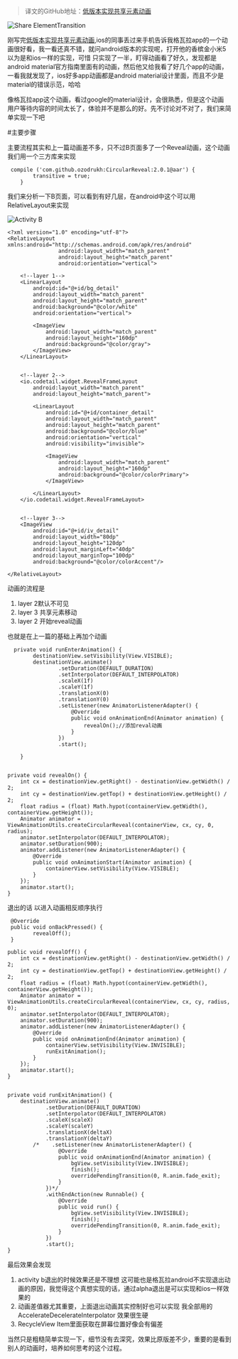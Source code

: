 
>译文的GitHub地址：[低版本实现共享元素动画](https://github.com/thinkSky1206/android-blog/blob/master/Android%20Studio%E8%87%AA%E5%AE%9A%E4%B9%89%E6%96%87%E4%BB%B6%E6%A8%A1%E6%9D%BF.md)



![Share ElementTransition](https://github.com/thinkSky1206/android-blog/blob/master/images/share_gwl.gif)

刚写完[低版本实现共享元素动画](http://www.jianshu.com/p/b0c1aec41900),ios的同事丢过来手机告诉我格瓦拉app的一个动画很好看，我一看还真不错，就问android版本的实现呢，打开他的香槟金小米5以为是和ios一样的实现，可惜 只实现了一半，盯得动画看了好久，发现都是android material官方指南里面有的动画，然后他又给我看了好几个app的动画，一看我就发现了，ios好多app动画都是android material设计里面，而且不少是material的错误示范，哈哈 

像格瓦拉app这个动画，看过google的material设计，会很熟悉，但是这个动画 用户等待内容的时间太长了，体验并不是那么的好。先不讨论对不对了，我们来简单实现一下吧


#主要步骤

主要流程其实和上一篇动画差不多，只不过B页面多了一个Reveal动画，这个动画我们用一个三方库来实现

	 compile ('com.github.ozodrukh:CircularReveal:2.0.1@aar') {
	        transitive = true;
	    }

我们来分析一下B页面，可以看到有好几层，在android中这个可以用RelativeLayout来实现

![Activity B](http://upload-images.jianshu.io/upload_images/186157-db599f5515929f61.png?imageMogr2/auto-orient/strip%7CimageView2/2/w/1240)


	<?xml version="1.0" encoding="utf-8"?>
	<RelativeLayout xmlns:android="http://schemas.android.com/apk/res/android"
	                android:layout_width="match_parent"
	                android:layout_height="match_parent"
	                android:orientation="vertical">
	
	    <!--layer 1-->
	    <LinearLayout
	        android:id="@+id/bg_detail"
	        android:layout_width="match_parent"
	        android:layout_height="match_parent"
	        android:background="@color/white"
	        android:orientation="vertical">
	
	        <ImageView
	            android:layout_width="match_parent"
	            android:layout_height="160dp"
	            android:background="@color/gray">
	        </ImageView>
	    </LinearLayout>
	
	
	    <!--layer 2-->
	    <io.codetail.widget.RevealFrameLayout
	        android:layout_width="match_parent"
	        android:layout_height="match_parent">
	
	        <LinearLayout
	            android:id="@+id/container_detail"
	            android:layout_width="match_parent"
	            android:layout_height="match_parent"
	            android:background="@color/blue"
	            android:orientation="vertical"
	            android:visibility="invisible">
	
	            <ImageView
	                android:layout_width="match_parent"
	                android:layout_height="160dp"
	                android:background="@color/colorPrimary">
	            </ImageView>
	
	        </LinearLayout>
	    </io.codetail.widget.RevealFrameLayout>
	
	
	    <!--layer 3-->
	    <ImageView
	        android:id="@+id/iv_detail"
	        android:layout_width="80dp"
	        android:layout_height="120dp"
	        android:layout_marginLeft="40dp"
	        android:layout_marginTop="100dp"
	        android:background="@color/colorAccent"/>
	
	</RelativeLayout>


动画的流程是

1. layer 2默认不可见
2. layer 3 共享元素移动
3. layer 2 开始reveal动画

也就是在上一篇的基础上再加个动画

	  private void runEnterAnimation() {
	        destinationView.setVisibility(View.VISIBLE);
	        destinationView.animate()
	                .setDuration(DEFAULT_DURATION)
	                .setInterpolator(DEFAULT_INTERPOLATOR)
	                .scaleX(1f)
	                .scaleY(1f)
	                .translationX(0)
	                .translationY(0)
	                .setListener(new AnimatorListenerAdapter() {
	                    @Override
	                    public void onAnimationEnd(Animator animation) {
	                        revealOn();//添加reval动画
	                    }
	                })
	                .start();
	
	    }


    private void revealOn() {
        int cx = destinationView.getRight() - destinationView.getWidth() / 2;
        int cy = destinationView.getTop() + destinationView.getHeight() / 2;
        float radius = (float) Math.hypot(containerView.getWidth(), containerView.getHeight());
        Animator animator = ViewAnimationUtils.createCircularReveal(containerView, cx, cy, 0, radius);
        animator.setInterpolator(DEFAULT_INTERPOLATOR);
        animator.setDuration(900);
        animator.addListener(new AnimatorListenerAdapter() {
            @Override
            public void onAnimationStart(Animator animation) {
                containerView.setVisibility(View.VISIBLE);
            }
        });
        animator.start();
    }


退出的话 以进入动画相反顺序执行

	 @Override
	 public void onBackPressed() {
	        revealOff();
	 }

    public void revealOff() {
        int cx = destinationView.getRight() - destinationView.getWidth() / 2;
        int cy = destinationView.getTop() + destinationView.getHeight() / 2;
        float radius = (float) Math.hypot(containerView.getWidth(), containerView.getHeight());
        Animator animator = ViewAnimationUtils.createCircularReveal(containerView, cx, cy, radius, 0);
        animator.setInterpolator(DEFAULT_INTERPOLATOR);
        animator.setDuration(900);
        animator.addListener(new AnimatorListenerAdapter() {
            @Override
            public void onAnimationEnd(Animator animation) {
                containerView.setVisibility(View.INVISIBLE);
                runExitAnimation();
            }
        });
        animator.start();
    }


    private void runExitAnimation() {
        destinationView.animate()
                .setDuration(DEFAULT_DURATION)
                .setInterpolator(DEFAULT_INTERPOLATOR)
                .scaleX(scaleX)
                .scaleY(scaleY)
                .translationX(deltaX)
                .translationY(deltaY)
            /*    .setListener(new AnimatorListenerAdapter() {
                    @Override
                    public void onAnimationEnd(Animator animation) {
                        bgView.setVisibility(View.INVISIBLE);
                        finish();
                        overridePendingTransition(0, R.anim.fade_exit);
                    }
                })*/
                .withEndAction(new Runnable() {
                    @Override
                    public void run() {
                        bgView.setVisibility(View.INVISIBLE);
                        finish();
                        overridePendingTransition(0, R.anim.fade_exit);
                    }
                })
                .start();
    }



最后效果会发现

1. activity b退出的时候效果还是不理想 这可能也是格瓦拉android不实现退出动画的原因，我觉得这个真想实现的话，通过alpha退出是可以实现和ios一样效果的
2. 动画差值器尤其重要，上面退出动画其实控制好也可以实现  我全部用的AccelerateDecelerateInterpolator  效果很生硬
3. RecycleView Item里面获取在屏幕位置好像会有偏差  

当然只是粗糙简单实现一下，细节没有去深究，效果比原版差不少，重要的是看到别人的动画时，培养如何思考的这个过程。
